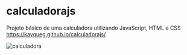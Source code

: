 # calculadorajs
Projeto básico de uma calculadora utilizando JavaScript, HTML e CSS
<br>
https://kayqueg.github.io/calculadorajs/

![calculadora](https://user-images.githubusercontent.com/71715700/142783664-8247312a-8e70-4bfe-b65f-bb94d56d6a0d.gif)

